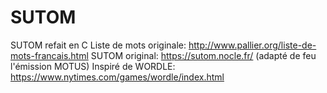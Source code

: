 # SUTOM
SUTOM refait en C
Liste de mots originale: http://www.pallier.org/liste-de-mots-francais.html
SUTOM original: https://sutom.nocle.fr/ (adapté de feu l'émission MOTUS)
Inspiré de WORDLE: https://www.nytimes.com/games/wordle/index.html
